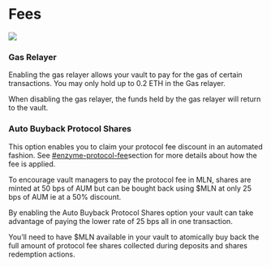 # Fees

![](../../.gitbook/assets/fees\_1.png)

### Gas Relayer

Enabling the gas relayer allows your vault to pay for the gas of certain transactions. You may only hold up to 0.2 ETH in the Gas relayer.

When disabling the gas relayer, the funds held by the gas relayer will return to the vault.

### Auto Buyback Protocol Shares

This option enables you to claim your protocol fee discount in an automated fashion. See [#enzyme-protocol-fee](../../what-is-enzyme/background.md#enzyme-protocol-fee "mention")section for more details about how the fee is applied.

To encourage vault managers to pay the protocol fee in MLN, shares are minted at 50 bps of AUM but can be bought back using $MLN at only 25 bps of AUM ie at a 50% discount.&#x20;

By enabling the Auto Buyback Protocol Shares option your vault can take advantage of paying the lower rate of 25 bps all in one transaction.&#x20;

You’ll need to have $MLN available in your vault to atomically buy back the full amount of protocol fee shares collected during deposits and shares redemption actions.
